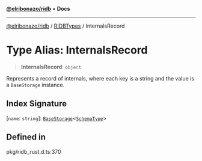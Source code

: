 [**@elribonazo/ridb**](../../../README.md) • **Docs**

***

[@elribonazo/ridb](../../../README.md) / [RIDBTypes](../README.md) / InternalsRecord

# Type Alias: InternalsRecord

> **InternalsRecord**: `object`

Represents a record of internals, where each key is a string and the value is a `BaseStorage` instance.

## Index Signature

 \[`name`: `string`\]: [`BaseStorage`](../classes/BaseStorage.md)\<[`SchemaType`](SchemaType.md)\>

## Defined in

pkg/ridb\_rust.d.ts:370
